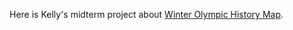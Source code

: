 Here is Kelly's midterm project about [Winter Olympic History Map](https://anran0716.github.io/611midterm-AnranZheng/first_page.html).
